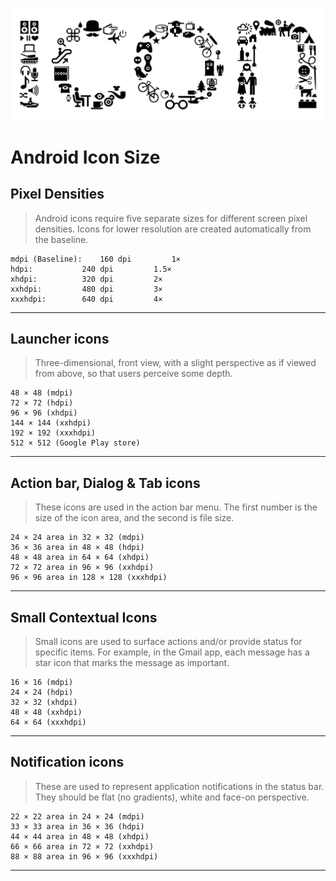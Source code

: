 ![](https://github.com/dhimant1990/Android-Icon-Size/blob/master/Image.png)

# Android Icon Size

## Pixel Densities
> Android icons require five separate sizes for different screen pixel densities. Icons for lower resolution are created automatically from the baseline.
```
mdpi (Baseline):	160 dpi			1×
hdpi:			240 dpi			1.5×
xhdpi:			320 dpi			2×
xxhdpi:			480 dpi			3×
xxxhdpi:		640 dpi			4×
```
---

## Launcher icons
> Three-dimensional, front view, with a slight perspective as if viewed from above, so that users perceive some depth.
```
48 × 48 (mdpi)
72 × 72 (hdpi)
96 × 96 (xhdpi)
144 × 144 (xxhdpi)
192 × 192 (xxxhdpi)
512 × 512 (Google Play store)
```
---

## Action bar, Dialog & Tab icons
> These icons are used in the action bar menu. The first number is the size of the icon area, and the second is file size.
```
24 × 24 area in 32 × 32 (mdpi)
36 × 36 area in 48 × 48 (hdpi)
48 × 48 area in 64 × 64 (xhdpi)
72 × 72 area in 96 × 96 (xxhdpi)
96 × 96 area in 128 × 128 (xxxhdpi)
```
---

## Small Contextual Icons
> Small icons are used to surface actions and/or provide status for specific items. For example, in the Gmail app, each message has a star icon that marks the message as important.
```
16 × 16 (mdpi)
24 × 24 (hdpi)
32 × 32 (xhdpi)
48 × 48 (xxhdpi)
64 × 64 (xxxhdpi)
```
---

## Notification icons
> These are used to represent application notifications in the status bar. They should be flat (no gradients), white and face-on perspective.
```
22 × 22 area in 24 × 24 (mdpi)
33 × 33 area in 36 × 36 (hdpi)
44 × 44 area in 48 × 48 (xhdpi)
66 × 66 area in 72 × 72 (xxhdpi)
88 × 88 area in 96 × 96 (xxxhdpi)
```
---
